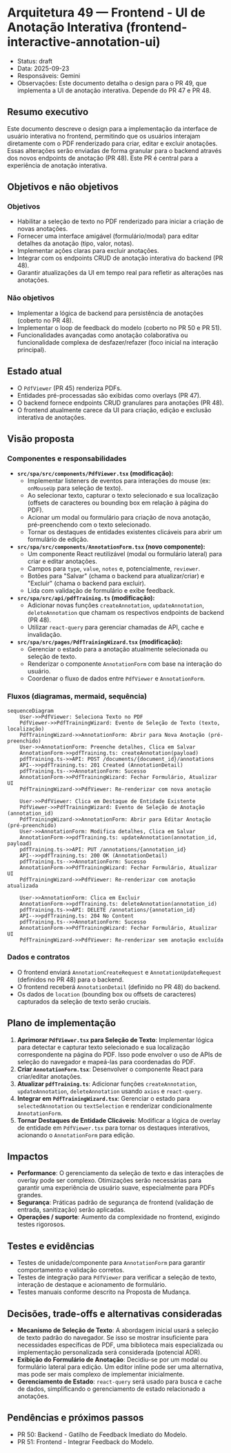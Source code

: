 # Arquitetura 49 — Frontend - UI de Anotação Interativa (frontend-interactive-annotation-ui)

- Status: draft
- Data: 2025-09-23
- Responsáveis: Gemini
- Observações: Este documento detalha o design para o PR 49, que implementa a UI de anotação interativa. Depende do PR 47 e PR 48.

## Resumo executivo

Este documento descreve o design para a implementação da interface de usuário interativa no frontend, permitindo que os usuários interajam diretamente com o PDF renderizado para criar, editar e excluir anotações. Essas alterações serão enviadas de forma granular para o backend através dos novos endpoints de anotação (PR 48). Este PR é central para a experiência de anotação interativa.

## Objetivos e não objetivos

### Objetivos
- Habilitar a seleção de texto no PDF renderizado para iniciar a criação de novas anotações.
- Fornecer uma interface amigável (formulário/modal) para editar detalhes da anotação (tipo, valor, notas).
- Implementar ações claras para excluir anotações.
- Integrar com os endpoints CRUD de anotação interativa do backend (PR 48).
- Garantir atualizações da UI em tempo real para refletir as alterações nas anotações.

### Não objetivos
- Implementar a lógica de backend para persistência de anotações (coberto no PR 48).
- Implementar o loop de feedback do modelo (coberto no PR 50 e PR 51).
- Funcionalidades avançadas como anotação colaborativa ou funcionalidade complexa de desfazer/refazer (foco inicial na interação principal).

## Estado atual

- O `PdfViewer` (PR 45) renderiza PDFs.
- Entidades pré-processadas são exibidas como overlays (PR 47).
- O backend fornece endpoints CRUD granulares para anotações (PR 48).
- O frontend atualmente carece da UI para criação, edição e exclusão interativa de anotações.

## Visão proposta

### Componentes e responsabilidades
- **`src/spa/src/components/PdfViewer.tsx` (modificação):**
    - Implementar listeners de eventos para interações do mouse (ex: `onMouseUp` para seleção de texto).
    - Ao selecionar texto, capturar o texto selecionado e sua localização (offsets de caracteres ou bounding box em relação à página do PDF).
    - Acionar um modal ou formulário para criação de nova anotação, pré-preenchendo com o texto selecionado.
    - Tornar os destaques de entidades existentes clicáveis para abrir um formulário de edição.
- **`src/spa/src/components/AnnotationForm.tsx` (novo componente):**
    - Um componente React reutilizável (modal ou formulário lateral) para criar e editar anotações.
    - Campos para `type`, `value`, `notes` e, potencialmente, `reviewer`.
    - Botões para "Salvar" (chama o backend para atualizar/criar) e "Excluir" (chama o backend para excluir).
    - Lida com validação de formulário e exibe feedback.
- **`src/spa/src/api/pdfTraining.ts` (modificação):**
    - Adicionar novas funções `createAnnotation`, `updateAnnotation`, `deleteAnnotation` que chamam os respectivos endpoints de backend (PR 48).
    - Utilizar `react-query` para gerenciar chamadas de API, cache e invalidação.
- **`src/spa/src/pages/PdfTrainingWizard.tsx` (modificação):**
    - Gerenciar o estado para a anotação atualmente selecionada ou seleção de texto.
    - Renderizar o componente `AnnotationForm` com base na interação do usuário.
    - Coordenar o fluxo de dados entre `PdfViewer` e `AnnotationForm`.

### Fluxos (diagramas, mermaid, sequência)

```mermaid
sequenceDiagram
    User->>PdfViewer: Seleciona Texto no PDF
    PdfViewer->>PdfTrainingWizard: Evento de Seleção de Texto (texto, localização)
    PdfTrainingWizard->>AnnotationForm: Abrir para Nova Anotação (pré-preenchido)
    User->>AnnotationForm: Preenche detalhes, Clica em Salvar
    AnnotationForm->>pdfTraining.ts: createAnnotation(payload)
    pdfTraining.ts->>API: POST /documents/{document_id}/annotations
    API-->>pdfTraining.ts: 201 Created (AnnotationDetail)
    pdfTraining.ts-->>AnnotationForm: Sucesso
    AnnotationForm->>PdfTrainingWizard: Fechar Formulário, Atualizar UI
    PdfTrainingWizard->>PdfViewer: Re-renderizar com nova anotação

    User->>PdfViewer: Clica em Destaque de Entidade Existente
    PdfViewer->>PdfTrainingWizard: Evento de Seleção de Anotação (annotation_id)
    PdfTrainingWizard->>AnnotationForm: Abrir para Editar Anotação (pré-preenchido)
    User->>AnnotationForm: Modifica detalhes, Clica em Salvar
    AnnotationForm->>pdfTraining.ts: updateAnnotation(annotation_id, payload)
    pdfTraining.ts->>API: PUT /annotations/{annotation_id}
    API-->>pdfTraining.ts: 200 OK (AnnotationDetail)
    pdfTraining.ts-->>AnnotationForm: Sucesso
    AnnotationForm->>PdfTrainingWizard: Fechar Formulário, Atualizar UI
    PdfTrainingWizard->>PdfViewer: Re-renderizar com anotação atualizada

    User->>AnnotationForm: Clica em Excluir
    AnnotationForm->>pdfTraining.ts: deleteAnnotation(annotation_id)
    pdfTraining.ts->>API: DELETE /annotations/{annotation_id}
    API-->>pdfTraining.ts: 204 No Content
    pdfTraining.ts-->>AnnotationForm: Sucesso
    AnnotationForm->>PdfTrainingWizard: Fechar Formulário, Atualizar UI
    PdfTrainingWizard->>PdfViewer: Re-renderizar sem anotação excluída
```

### Dados e contratos

- O frontend enviará `AnnotationCreateRequest` e `AnnotationUpdateRequest` (definidos no PR 48) para o backend.
- O frontend receberá `AnnotationDetail` (definido no PR 48) do backend.
- Os dados de `location` (bounding box ou offsets de caracteres) capturados da seleção de texto serão cruciais.

## Plano de implementação

1.  **Aprimorar `PdfViewer.tsx` para Seleção de Texto**: Implementar lógica para detectar e capturar texto selecionado e sua localização correspondente na página do PDF. Isso pode envolver o uso de APIs de seleção do navegador e mapeá-las para coordenadas do PDF.
2.  **Criar `AnnotationForm.tsx`**: Desenvolver o componente React para criar/editar anotações.
3.  **Atualizar `pdfTraining.ts`**: Adicionar funções `createAnnotation`, `updateAnnotation`, `deleteAnnotation` usando `axios` e `react-query`.
4.  **Integrar em `PdfTrainingWizard.tsx`**: Gerenciar o estado para `selectedAnnotation` ou `textSelection` e renderizar condicionalmente `AnnotationForm`.
5.  **Tornar Destaques de Entidade Clicáveis**: Modificar a lógica de overlay de entidade em `PdfViewer.tsx` para tornar os destaques interativos, acionando o `AnnotationForm` para edição.

## Impactos

- **Performance**: O gerenciamento da seleção de texto e das interações de overlay pode ser complexo. Otimizações serão necessárias para garantir uma experiência de usuário suave, especialmente para PDFs grandes.
- **Segurança**: Práticas padrão de segurança de frontend (validação de entrada, sanitização) serão aplicadas.
- **Operações / suporte**: Aumento da complexidade no frontend, exigindo testes rigorosos.

## Testes e evidências

- Testes de unidade/componente para `AnnotationForm` para garantir comportamento e validação corretos.
- Testes de integração para `PdfViewer` para verificar a seleção de texto, interação de destaque e acionamento de formulário.
- Testes manuais conforme descrito na Proposta de Mudança.

## Decisões, trade-offs e alternativas consideradas

- **Mecanismo de Seleção de Texto**: A abordagem inicial usará a seleção de texto padrão do navegador. Se isso se mostrar insuficiente para necessidades específicas de PDF, uma biblioteca mais especializada ou implementação personalizada será considerada (potencial ADR).
- **Exibição do Formulário de Anotação**: Decidiu-se por um modal ou formulário lateral para edição. Um editor inline pode ser uma alternativa, mas pode ser mais complexo de implementar inicialmente.
- **Gerenciamento de Estado**: `react-query` será usado para busca e cache de dados, simplificando o gerenciamento de estado relacionado a anotações.

## Pendências e próximos passos

- PR 50: Backend - Gatilho de Feedback Imediato do Modelo.
- PR 51: Frontend - Integrar Feedback do Modelo.